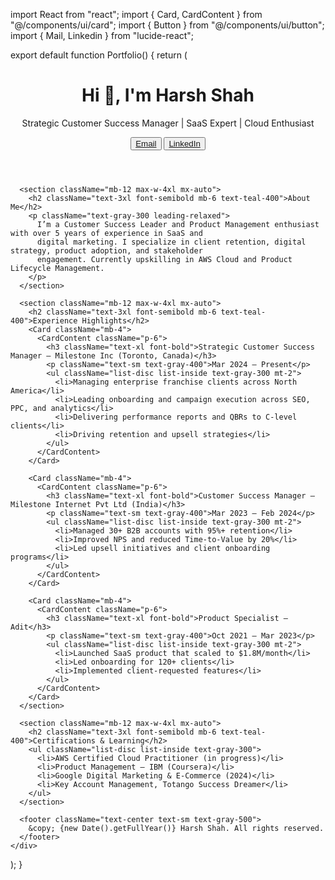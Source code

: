 import React from "react";
import { Card, CardContent } from "@/components/ui/card";
import { Button } from "@/components/ui/button";
import { Mail, Linkedin } from "lucide-react";

export default function Portfolio() {
  return (
    <div className="min-h-screen bg-gray-950 text-white px-6 py-12 font-sans">
      <header className="text-center mb-12">
        <h1 className="text-4xl md:text-5xl font-bold mb-4">Hi 👋, I'm Harsh Shah</h1>
        <p className="text-xl md:text-2xl text-gray-400">
          Strategic Customer Success Manager | SaaS Expert | Cloud Enthusiast
        </p>
        <div className="flex justify-center mt-6 gap-4">
          <Button asChild variant="outline">
            <a href="mailto:haarsh.shahh@gmail.com" target="_blank">
              <Mail className="mr-2" /> Email
            </a>
          </Button>
          <Button asChild variant="outline">
            <a href="https://www.linkedin.com/in/harshashwinshah" target="_blank">
              <Linkedin className="mr-2" /> LinkedIn
            </a>
          </Button>
        </div>
      </header>

      <section className="mb-12 max-w-4xl mx-auto">
        <h2 className="text-3xl font-semibold mb-6 text-teal-400">About Me</h2>
        <p className="text-gray-300 leading-relaxed">
          I’m a Customer Success Leader and Product Management enthusiast with over 5 years of experience in SaaS and
          digital marketing. I specialize in client retention, digital strategy, product adoption, and stakeholder
          engagement. Currently upskilling in AWS Cloud and Product Lifecycle Management.
        </p>
      </section>

      <section className="mb-12 max-w-4xl mx-auto">
        <h2 className="text-3xl font-semibold mb-6 text-teal-400">Experience Highlights</h2>
        <Card className="mb-4">
          <CardContent className="p-6">
            <h3 className="text-xl font-bold">Strategic Customer Success Manager – Milestone Inc (Toronto, Canada)</h3>
            <p className="text-sm text-gray-400">Mar 2024 – Present</p>
            <ul className="list-disc list-inside text-gray-300 mt-2">
              <li>Managing enterprise franchise clients across North America</li>
              <li>Leading onboarding and campaign execution across SEO, PPC, and analytics</li>
              <li>Delivering performance reports and QBRs to C-level clients</li>
              <li>Driving retention and upsell strategies</li>
            </ul>
          </CardContent>
        </Card>

        <Card className="mb-4">
          <CardContent className="p-6">
            <h3 className="text-xl font-bold">Customer Success Manager – Milestone Internet Pvt Ltd (India)</h3>
            <p className="text-sm text-gray-400">Mar 2023 – Feb 2024</p>
            <ul className="list-disc list-inside text-gray-300 mt-2">
              <li>Managed 30+ B2B accounts with 95%+ retention</li>
              <li>Improved NPS and reduced Time-to-Value by 20%</li>
              <li>Led upsell initiatives and client onboarding programs</li>
            </ul>
          </CardContent>
        </Card>

        <Card className="mb-4">
          <CardContent className="p-6">
            <h3 className="text-xl font-bold">Product Specialist – Adit</h3>
            <p className="text-sm text-gray-400">Oct 2021 – Mar 2023</p>
            <ul className="list-disc list-inside text-gray-300 mt-2">
              <li>Launched SaaS product that scaled to $1.8M/month</li>
              <li>Led onboarding for 120+ clients</li>
              <li>Implemented client-requested features</li>
            </ul>
          </CardContent>
        </Card>
      </section>

      <section className="mb-12 max-w-4xl mx-auto">
        <h2 className="text-3xl font-semibold mb-6 text-teal-400">Certifications & Learning</h2>
        <ul className="list-disc list-inside text-gray-300">
          <li>AWS Certified Cloud Practitioner (in progress)</li>
          <li>Product Management – IBM (Coursera)</li>
          <li>Google Digital Marketing & E-Commerce (2024)</li>
          <li>Key Account Management, Totango Success Dreamer</li>
        </ul>
      </section>

      <footer className="text-center text-sm text-gray-500">
        &copy; {new Date().getFullYear()} Harsh Shah. All rights reserved.
      </footer>
    </div>
  );
}
